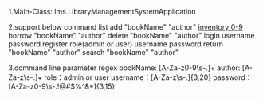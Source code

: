 1.Main-Class: lms.LibraryManagementSystemApplication

2.support below command
list
add "bookName" "author" <inventory:0-9>
borrow "bookName" "author"
delete "bookName" "author"
login username password
register role(admin or user) username password
return "bookName" "author"
search "bookName" "author"

3.command line parameter regex
bookName: [A-Za-z0-9\s\-\.]+
author: [A-Za-z\s\-\.]+
role：admin or user
username：[A-Za-z\s\-\.]{3,20}
password：[A-Za-z0-9\s\-\.\!\@\#\$\%\^\&\*]{3,15}
